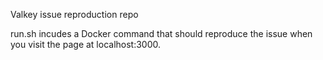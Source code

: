 Valkey issue reproduction repo

run.sh incudes a Docker command that should reproduce the issue when you visit the page at localhost:3000.
